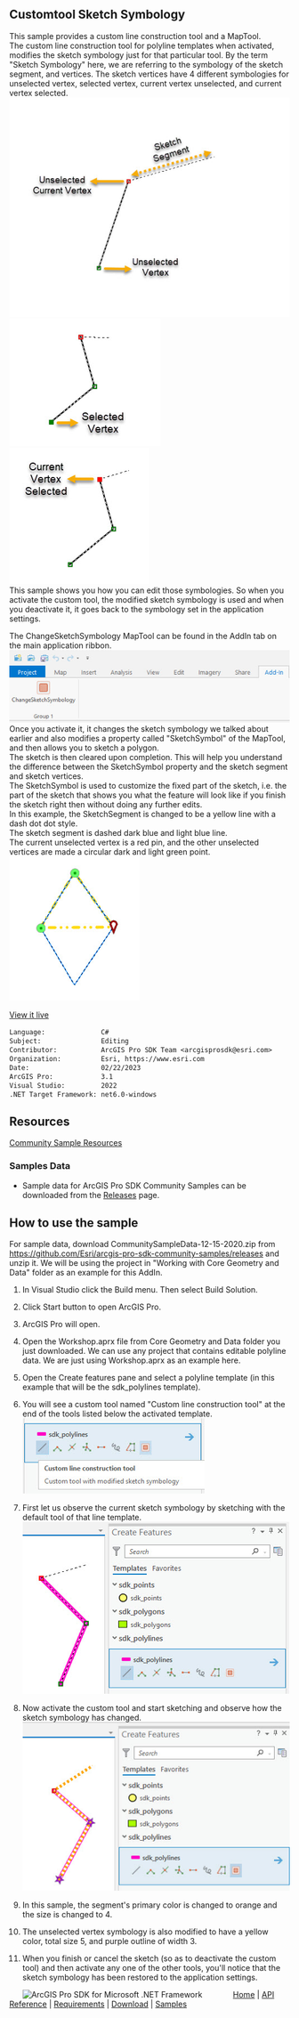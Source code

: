 ## Customtool Sketch Symbology

<!-- TODO: Write a brief abstract explaining this sample -->
This sample provides a custom line construction tool and a MapTool.  
The custom line construction tool for polyline templates when activated, modifies the sketch symbology just for that particular tool. By the term "Sketch Symbology" here, we are referring to the symbology of the sketch segment, and vertices. The sketch vertices have 4 different symbologies for unselected vertex, selected vertex, current vertex unselected, and current vertex selected.  
![UI](Screenshots/SketchSymbologyExplanation.jpg)  
![UI](Screenshots/SketchSymbologyExplanation2.jpg)  
![UI](Screenshots/SketchSymbologyExplanation3.jpg)  
This sample shows you how you can edit those symbologies. So when you activate the custom tool, the modified sketch symbology is used and when you deactivate it, it goes back to the symbology set in the application settings.  
  
The ChangeSketchSymbology MapTool can be found in the AddIn tab on the main application ribbon.  
![UI](Screenshots/MapTool.jpg)  
Once you activate it, it changes the sketch symbology we talked about earlier and also modifies a property called "SketchSymbol" of the MapTool, and then allows you to sketch a polygon.  
The sketch is then cleared upon completion. This will help you understand the difference between the SketchSymbol property and the sketch segment and sketch vertices.  
The SketchSymbol is used to customize the fixed part of the sketch, i.e. the part of the sketch that shows you what the feature will look like if you finish the sketch right then without doing any further edits.  
In this example, the SketchSegment is changed to be a yellow line with a dash dot dot style.  
The sketch segment is dashed dark blue and light blue line.  
The current unselected vertex is a red pin, and the other unselected vertices are made a circular dark and light green point.  
![UI](Screenshots/MapTool2.jpg)  
  


<a href="https://pro.arcgis.com/en/pro-app/sdk/" target="_blank">View it live</a>

<!-- TODO: Fill this section below with metadata about this sample-->
```
Language:              C#
Subject:               Editing
Contributor:           ArcGIS Pro SDK Team <arcgisprosdk@esri.com>
Organization:          Esri, https://www.esri.com
Date:                  02/22/2023
ArcGIS Pro:            3.1
Visual Studio:         2022
.NET Target Framework: net6.0-windows
```

## Resources

[Community Sample Resources](https://github.com/Esri/arcgis-pro-sdk-community-samples#resources)

### Samples Data

* Sample data for ArcGIS Pro SDK Community Samples can be downloaded from the [Releases](https://github.com/Esri/arcgis-pro-sdk-community-samples/releases) page.  

## How to use the sample
<!-- TODO: Explain how this sample can be used. To use images in this section, create the image file in your sample project's screenshots folder. Use relative url to link to this image using this syntax: ![My sample Image](FacePage/SampleImage.png) -->
For sample data, download CommunitySampleData-12-15-2020.zip from https://github.com/Esri/arcgis-pro-sdk-community-samples/releases and unzip it. We will be using the project in "Working with Core Geometry and Data" folder as an example for this AddIn.  
  
1. In Visual Studio click the Build menu. Then select Build Solution.  
1. Click Start button to open ArcGIS Pro.  
1. ArcGIS Pro will open.   
1. Open the Workshop.aprx file from Core Geometry and Data folder you just downloaded.  We can use any project that contains editable polyline data. We are just using Workshop.aprx as an example here.  
1. Open the Create features pane and select a polyline template (in this example that will be the sdk_polylines template).  
1. You will see a custom tool named "Custom line construction tool" at the end of the tools listed below the activated template.  
![UI](Screenshots/CustomTool.jpg)  
  
1. First let us observe the current sketch symbology by sketching with the default tool of that line template.  
![UI](Screenshots/CustomTool2.jpg)  
  
1. Now activate the custom tool and start sketching and observe how the sketch symbology has changed.  
![UI](Screenshots/CustomTool3.jpg)  
  
1. In this sample, the segment's primary color is changed to orange and the size is changed to 4.  
1. The unselected vertex symbology is also modified to have a yellow color, total size 5, and purple outline of width 3.  
1. When you finish or cancel the sketch (so as to deactivate the custom tool) and then activate any one of the other tools, you'll notice that the sketch symbology has been restored to the application settings.  
  


<!-- End -->

&nbsp;&nbsp;&nbsp;&nbsp;&nbsp;&nbsp;<img src="https://esri.github.io/arcgis-pro-sdk/images/ArcGISPro.png"  alt="ArcGIS Pro SDK for Microsoft .NET Framework" height = "20" width = "20" align="top"  >
&nbsp;&nbsp;&nbsp;&nbsp;&nbsp;&nbsp;&nbsp;&nbsp;&nbsp;&nbsp;&nbsp;&nbsp;
[Home](https://github.com/Esri/arcgis-pro-sdk/wiki) | <a href="https://pro.arcgis.com/en/pro-app/latest/sdk/api-reference" target="_blank">API Reference</a> | [Requirements](https://github.com/Esri/arcgis-pro-sdk/wiki#requirements) | [Download](https://github.com/Esri/arcgis-pro-sdk/wiki#installing-arcgis-pro-sdk-for-net) | <a href="https://github.com/esri/arcgis-pro-sdk-community-samples" target="_blank">Samples</a>
